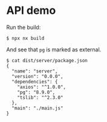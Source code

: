 # API demo


Run the build:

```
$ npx nx build
```

And see that `pg` is marked as external.

```
$ cat dist/server/package.json
{
  "name": "server",
  "version": "0.0.0",
  "dependencies": {
    "axios": "^1.0.0",
    "pg": "8.9.0",
    "tslib": "^2.3.0"
  },
  "main": "./main.js"
}
```
